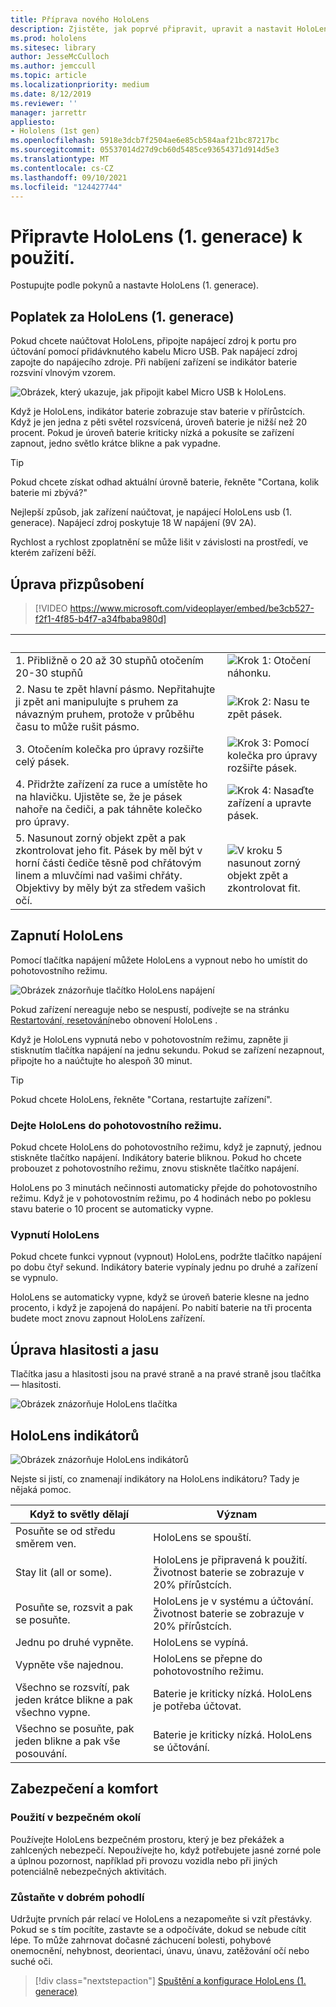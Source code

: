 ```yaml
---
title: Příprava nového HoloLens
description: Zjistěte, jak poprvé připravit, upravit a nastavit HoloLens hybridní reality (1. generace).
ms.prod: hololens
ms.sitesec: library
author: JesseMcCulloch
ms.author: jemccull
ms.topic: article
ms.localizationpriority: medium
ms.date: 8/12/2019
ms.reviewer: ''
manager: jarrettr
appliesto:
- Hololens (1st gen)
ms.openlocfilehash: 5918e3dcb7f2504ae6e85cb584aaf21bc87217bc
ms.sourcegitcommit: 05537014d27d9cb60d5485ce93654371d914d5e3
ms.translationtype: MT
ms.contentlocale: cs-CZ
ms.lasthandoff: 09/10/2021
ms.locfileid: "124427744"
---
```

# <a name="get-your-hololens-1st-gen-ready-to-use"></a>Připravte HoloLens (1. generace) k použití.

Postupujte podle pokynů a nastavte HoloLens (1. generace).

## <a name="charge-your-hololens-1st-gen"></a>Poplatek za HoloLens (1. generace)

Pokud chcete naúčtovat HoloLens, připojte napájecí zdroj k portu pro účtování pomocí přidávknutého kabelu Micro USB. Pak napájecí zdroj zapojte do napájecího zdroje. Při nabíjení zařízení se indikátor baterie rozsviní vlnovým vzorem.

![Obrázek, který ukazuje, jak připojit kabel Micro USB k HoloLens.](./images/hololens-charging.png)

Když je HoloLens, indikátor baterie zobrazuje stav baterie v přírůstcích. Když je jen jedna z pěti světel rozsvícená, úroveň baterie je nižší než 20 procent. Pokud je úroveň baterie kriticky nízká a pokusíte se zařízení zapnout, jedno světlo krátce blikne a pak vypadne.

> [!TIP]
> Pokud chcete získat odhad aktuální úrovně baterie, řekněte "Cortana, kolik baterie mi zbývá?"

Nejlepší způsob, jak zařízení naúčtovat, je napájecí HoloLens usb (1. generace).  Napájecí zdroj poskytuje 18 W napájení (9V 2A).

Rychlost a rychlost zpoplatnění se může lišit v závislosti na prostředí, ve kterém zařízení běží.

## <a name="adjust-fit"></a>Úprava přizpůsobení

> [!VIDEO https://www.microsoft.com/videoplayer/embed/be3cb527-f2f1-4f85-b4f7-a34fbaba980d]

| &nbsp; | &nbsp; |
|:--- |:--- |
|1. Přibližně o 20 až 30 stupňů otočením 20-30 stupňů|![Krok 1: Otočení náhonku.](./images/FitGuideStep1.png)|
|2. Nasu te zpět hlavní pásmo. Nepřitahujte ji zpět ani manipulujte s pruhem za návazným pruhem, protože v průběhu času to může rušit pásmo.|![Krok 2: Nasu te zpět pásek.](./images/FitGuideStep2.png)|
|3. Otočením kolečka pro úpravy rozšiřte celý pásek. |![Krok 3: Pomocí kolečka pro úpravy rozšiřte pásek.](./images/FitGuideStep3.png)|
|4. Přidržte zařízení za ruce a umístěte ho na hlavičku. Ujistěte se, že je pásek nahoře na čediči, a pak táhněte kolečko pro úpravy.|![Krok 4: Nasaďte zařízení a upravte pásek.](./images/FitGuideStep4.png)|
|5. Nasunout zorný objekt zpět a pak zkontrolovat jeho fit. Pásek by měl být v horní části čediče těsně pod chřátovým linem a mluvčími nad vašimi chřáty. Objektivy by měly být za středem vašich očí.|![V kroku 5 nasunout zorný objekt zpět a zkontrolovat fit.](./images/FitGuideSetep5.png)|

## <a name="turn-on-your-hololens"></a>Zapnutí HoloLens

Pomocí tlačítka napájení můžete HoloLens a vypnout nebo ho umístit do pohotovostního režimu.

![Obrázek znázorňuje tlačítko HoloLens napájení](./images/hololens-power.png)

Pokud zařízení nereaguje nebo se nespustí, podívejte se na stránku [Restartování, resetování](hololens-restart-recover.md)nebo obnovení HoloLens .

Když je HoloLens vypnutá nebo v pohotovostním režimu, zapněte ji stisknutím tlačítka napájení na jednu sekundu. Pokud se zařízení nezapnout, připojte ho a naúčtujte ho alespoň 30 minut.

> [!TIP]
> Pokud chcete HoloLens, řekněte "Cortana, restartujte zařízení".

### <a name="put-hololens-in-standby"></a>Dejte HoloLens do pohotovostního režimu.

Pokud chcete HoloLens do pohotovostního režimu, když je zapnutý, jednou stiskněte tlačítko napájení. Indikátory baterie bliknou. Pokud ho chcete probouzet z pohotovostního režimu, znovu stiskněte tlačítko napájení.

HoloLens po 3 minutách nečinnosti automaticky přejde do pohotovostního režimu. Když je v pohotovostním režimu, po 4 hodinách nebo po poklesu stavu baterie o 10 procent se automaticky vypne.

### <a name="shut-down-hololens"></a>Vypnutí HoloLens

Pokud chcete funkci vypnout (vypnout) HoloLens, podržte tlačítko napájení po dobu čtyř sekund. Indikátory baterie vypínaly jednu po druhé a zařízení se vypnulo.

HoloLens se automaticky vypne, když se úroveň baterie klesne na jedno procento, i když je zapojená do napájení. Po nabití baterie na tři procenta budete moct znovu zapnout HoloLens zařízení.

## <a name="adjust-volume-and-brightness"></a>Úprava hlasitosti a jasu

Tlačítka jasu a hlasitosti jsou na pravé straně a na pravé straně jsou tlačítka &mdash; hlasitosti.

![Obrázek znázorňuje HoloLens tlačítka](./images/hololens-buttons.jpg)

## <a name="hololens-indicator-lights"></a>HoloLens indikátorů

![Obrázek znázorňuje HoloLens indikátorů](./images/hololens-lights.png)

Nejste si jistí, co znamenají indikátory na HoloLens indikátoru? Tady je nějaká pomoc.

|Když to světly dělají |Význam |
|---|---|
|Posuňte se od středu směrem ven. |HoloLens se spouští. |
|Stay lit (all or some). |HoloLens je připravená k použití. Životnost baterie se zobrazuje v 20% přírůstcích. |
|Posuňte se, rozsvit a pak se posuňte. |HoloLens je v systému a účtování. Životnost baterie se zobrazuje v 20% přírůstcích. |
|Jednu po druhé vypněte. |HoloLens se vypíná. |
|Vypněte vše najednou. |HoloLens se přepne do pohotovostního režimu. |
|Všechno se rozsvítí, pak jeden krátce blikne a pak všechno vypne. |Baterie je kriticky nízká. HoloLens je potřeba účtovat. |
|Všechno se posuňte, pak jeden blikne a pak vše posouvání. |Baterie je kriticky nízká. HoloLens se účtování. |

## <a name="safety-and-comfort"></a>Zabezpečení a komfort

### <a name="use-in-safe-surroundings"></a>Použití v bezpečném okolí

Používejte HoloLens bezpečném prostoru, který je bez překážek a zahlcených nebezpečí. Nepoužívejte ho, když potřebujete jasné zorné pole a úplnou pozornost, například při provozu vozidla nebo při jiných potenciálně nebezpečných aktivitách.

### <a name="stay-comfortable"></a>Zůstaňte v dobrém pohodlí

Udržujte prvních pár relací ve HoloLens a nezapomeňte si vzít přestávky. Pokud se s tím pocítíte, zastavte se a odpočíváte, dokud se nebude cítit lépe. To může zahrnovat dočasné záchucení bolesti, pohybové onemocnění, nehybnost, deorientaci, únavu, únavu, zatěžování očí nebo suché oči.

> [!div class="nextstepaction"]
> [Spuštění a konfigurace HoloLens (1. generace)](hololens1-start.md)
